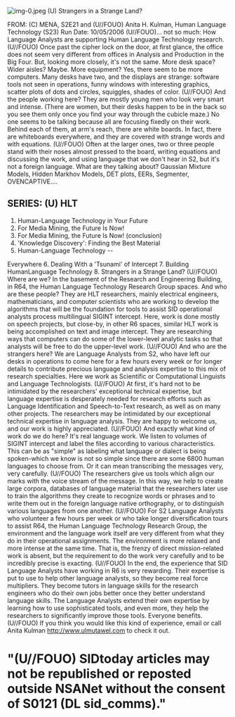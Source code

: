 ![img-0.jpeg](img-0.jpeg)
(U) Strangers in a Strange Land?

FROM: (C) MENA, S2E21 and (U//FOUO) Anita H. Kulman, Human Language Technology (S23) Run Date: 10/05/2006
(U//FOUO)... not so much: How Language Analysts are supporting Human Language Technology research.
(U//FOUO) Once past the cipher lock on the door, at first glance, the office does not seem very different from offices in Analysis and Production in the Big Four. But, looking more closely, it's not the same. More desk space? Wider aisles? Maybe. More equipment? Yes, there seem to be more computers. Many desks have two, and the displays are strange: software tools not seen in operations, funny windows with interesting graphics, scatter plots of dots and circles, squiggles, shades of color.
(U//FOUO) And the people working here? They are mostly young men who look very smart and intense. (There are women, but their desks happen to be in the back so you see them only once you find your way through the cubicle maze.) No one seems to be talking because all are focusing fixedly on their work. Behind each of them, at arm's reach, there are white boards. In fact, there are whiteboards everywhere, and they are covered with strange words and with equations.
(U//FOUO) Often at the larger ones, two or three people stand with their noses almost pressed to the board, writing equations and discussing the work, and using language that we don't hear in S2, but it's not a foreign language. What are they talking about? Gaussian Mixture Models, Hidden Markhov Models, DET plots, EERs, Segmenter, OVENCAPTIVE....

## SERIES: (U) HLT

1. Human-Language Technology in Your Future
2. For Media Mining, the Future Is Now!
3. For Media Mining, the Future Is Now! (conclusion)
4. 'Knowledge Discovery': Finding the Best Material
5. Human-Language Technology --

Everywhere
6. Dealing With a 'Tsunami' of Intercept
7. Building HumanLanguage Technology
8. Strangers in a Strange Land?
(U//FOUO) Where are we? In the basement of the Research and Engineering Building, in R64, the Human Language Technology Research Group spaces. And who are these people? They are HLT researchers, mainly electrical engineers, mathematicians, and computer scientists who are working to develop the algorithms that will be the foundation for tools to assist SID operational analysts process multilingual SIGINT intercept. Here, work is done mostly on speech projects, but close-by, in other R6 spaces, similar HLT work is being accomplished on text and image intercept. They are researching ways that computers can do some of the lower-level analytic tasks so that analysts will be free to do the upper-level work.
(U//FOUO) And who are the strangers here? We are Language Analysts from S2, who have left our desks in operations to come here for a few hours every week or for longer details to contribute precious language and analysis expertise to this mix of research specialties. Here we work as Scientific or Computational Linguists and Language Technologists.
(U//FOUO) At first, it's hard not to be intimidated by the researchers' exceptional technical expertise, but language expertise is desperately needed for research efforts such as Language Identification and Speech-to-Text research, as well as on many other projects. The researchers may be intimidated by our exceptional technical expertise in language analysis. They are happy to welcome us, and our work is highly appreciated.
(U//FOUO) And exactly what kind of work do we do here? It's real language work. We listen to volumes of SIGINT intercept and label the files according to various characteristics. This can be as "simple" as labeling what language or dialect is being spoken-which we know is not so simple since there are some 6800 human languages to choose from. Or it can mean transcribing the messages very, very carefully.
(U//FOUO) The researchers give us tools which align our marks with the voice stream of the message. In this way, we help to create large corpora, databases of language material that the researchers later use to train the algorithms they create to recognize words or phrases and to write them out in the foreign language native orthography, or to distinguish various languages from one another.
(U//FOUO) For S2 Language Analysts who volunteer a few hours per week or who take longer diversification tours to assist R64, the Human Language Technology Research Group, the environment and the language work itself are very different from what they do in their operational assignments. The environment is more relaxed and more intense at the same time. That is, the frenzy of direct mission-related work is absent, but the requirement to do the work very carefully and to be incredibly precise is exacting.
(U//FOUO) In the end, the experience that SID Language Analysts have working in R6 is very rewarding. Their expertise is put to use to help other language analysts, so they become real force multipliers. They become tutors in language skills for the research engineers who do their own jobs better once they better understand language skills. The Language Analysts extend their own expertise by learning how to use sophisticated tools, and even more, they help the researchers to significantly improve those tools. Everyone benefits.
(U//FOUO) If you think you would like this kind of experience, email or call Anita Kulman http://www.ulmutawel.com to check it out.

# "(U//FOUO) SIDtoday articles may not be republished or reposted outside NSANet without the consent of S0121 (DL sid_comms)."
